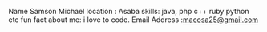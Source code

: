 Name Samson Michael
location : Asaba
skills: java, php c++ ruby python etc
fun fact about me: i love to code.
Email Address :macosa25@gmail.com